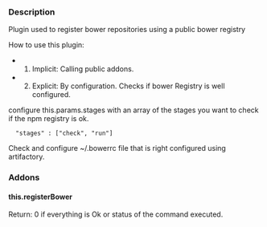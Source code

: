 ### Description

Plugin used to register bower repositories using a public bower registry

How to use this plugin:

- 1. Implicit: Calling public addons.
- 2. Explicit: By configuration. Checks if bower Registry is well configured.

configure this.params.stages with an array of the stages you want to check if the npm registry is ok.

```
  "stages" : ["check", "run"]
```

Check and configure ~/.bowerrc file that is right configured using artifactory.

### Addons

#### this.registerBower

Return: 0 if everything is Ok or status of the command executed.